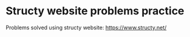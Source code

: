 # Structy website problems practice
Problems solved using structy website: https://www.structy.net/
